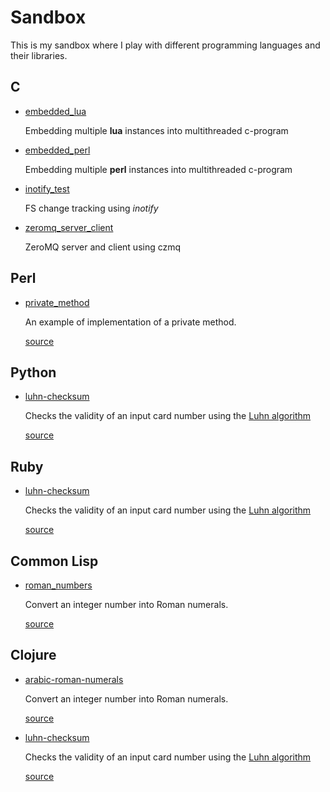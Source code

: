 Sandbox
========

This is my sandbox where I play with different programming languages and their libraries.

## C ##
- [embedded_lua](https://github.com/taryk/sandbox/tree/master/c/embedded_lua)

  Embedding multiple **lua** instances into multithreaded c-program

- [embedded_perl](https://github.com/taryk/sandbox/tree/master/c/embedded_perl)

  Embedding multiple **perl** instances into multithreaded c-program

- [inotify_test](https://github.com/taryk/sandbox/tree/master/c/inotify_test)

  FS change tracking using *inotify*

- [zeromq_server_client](https://github.com/taryk/sandbox/tree/master/c/zeromq_server_client)

  ZeroMQ server and client using czmq

## Perl ##

- [private_method](https://github.com/taryk/sandbox/tree/master/perl/private_method)

  An example of implementation of a private method.

  [source](https://github.com/taryk/sandbox/blob/master/perl/private_method/private_method.pl)

## Python ##

- [luhn-checksum](https://github.com/taryk/sandbox/tree/master/python/luhn-checksum)

  Checks the validity of an input card number using the [Luhn algorithm](http://en.wikipedia.org/wiki/Luhn_algorithm)

  [source](https://github.com/taryk/sandbox/blob/master/python/luhn-checksum/luhn-checksum.py)

## Ruby ##

- [luhn-checksum](https://github.com/taryk/sandbox/tree/master/ruby/luhn-checksum)

  Checks the validity of an input card number using the [Luhn algorithm](http://en.wikipedia.org/wiki/Luhn_algorithm)

  [source](https://github.com/taryk/sandbox/blob/master/ruby/luhn-checksum/luhn-checksum.rb)

## Common Lisp ##

- [roman_numbers](https://github.com/taryk/sandbox/tree/master/clisp/pcl1)

  Convert an integer number into Roman numerals.

  [source](https://github.com/taryk/sandbox/blob/master/clisp/pcl1/roman_numbers.lisp)

## Clojure ##
- [arabic-roman-numerals](https://github.com/taryk/sandbox/tree/master/clojure/arabic-roman-numerals)

  Convert an integer number into Roman numerals.

  [source](https://github.com/taryk/sandbox/blob/master/clojure/arabic-roman-numerals/src/arabic_roman_numerals/core.clj)

- [luhn-checksum](https://github.com/taryk/sandbox/tree/master/clojure/luhn-checksum)

  Checks the validity of an input card number using the [Luhn algorithm](http://en.wikipedia.org/wiki/Luhn_algorithm)

  [source](https://github.com/taryk/sandbox/blob/master/clojure/luhn-checksum/src/luhn_checksum/core.clj)
